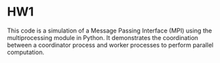 # HW1
This code is a simulation of a Message Passing Interface (MPI) using the multiprocessing module in Python. It demonstrates the coordination between a coordinator process and worker processes to perform parallel computation.
